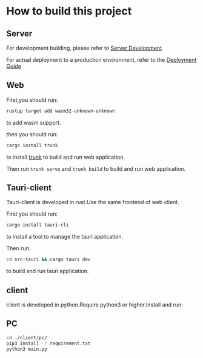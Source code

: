 # How to build this project

## Server

For development building, please refer to [Server Development](./server-develop.md).

For actual deployment to a production environment, refer to the [Deployment Guide](./deploy.md)

## Web

First,you should run:

```bash
rustup target add wasm32-unknown-unknown
```

to add wasm support.

then you should run:

```bash
cargo install trunk
```

to install [trunk](https://github.com/trunk-rs/trunk) to build and run web application.

Then run `trunk serve` and `trunk build` to build and run web application.

## Tauri-client

Tauri-client is developed in rust.Use the same frontend of web client.

First you should run:

```bash
cargo install tauri-cli
```

to install a tool to manage the tauri application.

Then run:

```bash
cd src-tauri && cargo tauri dev
```

to build and run tauri application.

## client

client is developed in python.Require python3 or higher.Install and run:

## PC

```bash
cd ./client/pc/
pip3 install -r requirement.txt
python3 main.py
```
